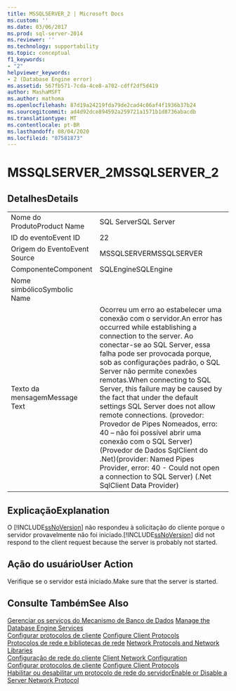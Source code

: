 ```yaml
---
title: MSSQLSERVER_2 | Microsoft Docs
ms.custom: ''
ms.date: 03/06/2017
ms.prod: sql-server-2014
ms.reviewer: ''
ms.technology: supportability
ms.topic: conceptual
f1_keywords:
- "2"
helpviewer_keywords:
- 2 (Database Engine error)
ms.assetid: 567fb571-7cda-4ce8-a702-cdff2df5d419
author: MashaMSFT
ms.author: mathoma
ms.openlocfilehash: 87d19a24219fda79de2cad4c06af4f1936b37b24
ms.sourcegitcommit: ad4d92dce894592a259721a1571b1d8736abacdb
ms.translationtype: MT
ms.contentlocale: pt-BR
ms.lasthandoff: 08/04/2020
ms.locfileid: "87581873"
---
```

# <a name="mssqlserver_2"></a><span data-ttu-id="9cf54-102">MSSQLSERVER_2</span><span class="sxs-lookup"><span data-stu-id="9cf54-102">MSSQLSERVER_2</span></span>
    
## <a name="details"></a><span data-ttu-id="9cf54-103">Detalhes</span><span class="sxs-lookup"><span data-stu-id="9cf54-103">Details</span></span>  
  
|||  
|-|-|  
|<span data-ttu-id="9cf54-104">Nome do Produto</span><span class="sxs-lookup"><span data-stu-id="9cf54-104">Product Name</span></span>|<span data-ttu-id="9cf54-105">SQL Server</span><span class="sxs-lookup"><span data-stu-id="9cf54-105">SQL Server</span></span>|  
|<span data-ttu-id="9cf54-106">ID do evento</span><span class="sxs-lookup"><span data-stu-id="9cf54-106">Event ID</span></span>|<span data-ttu-id="9cf54-107">2</span><span class="sxs-lookup"><span data-stu-id="9cf54-107">2</span></span>|  
|<span data-ttu-id="9cf54-108">Origem do Evento</span><span class="sxs-lookup"><span data-stu-id="9cf54-108">Event Source</span></span>|<span data-ttu-id="9cf54-109">MSSQLSERVER</span><span class="sxs-lookup"><span data-stu-id="9cf54-109">MSSQLSERVER</span></span>|  
|<span data-ttu-id="9cf54-110">Componente</span><span class="sxs-lookup"><span data-stu-id="9cf54-110">Component</span></span>|<span data-ttu-id="9cf54-111">SQLEngine</span><span class="sxs-lookup"><span data-stu-id="9cf54-111">SQLEngine</span></span>|  
|<span data-ttu-id="9cf54-112">Nome simbólico</span><span class="sxs-lookup"><span data-stu-id="9cf54-112">Symbolic Name</span></span>||  
|<span data-ttu-id="9cf54-113">Texto da mensagem</span><span class="sxs-lookup"><span data-stu-id="9cf54-113">Message Text</span></span>|<span data-ttu-id="9cf54-114">Ocorreu um erro ao estabelecer uma conexão com o servidor.</span><span class="sxs-lookup"><span data-stu-id="9cf54-114">An error has occurred while establishing a connection to the server.</span></span>  <span data-ttu-id="9cf54-115">Ao conectar-se ao SQL Server, essa falha pode ser provocada porque, sob as configurações padrão, o SQL Server não permite conexões remotas.</span><span class="sxs-lookup"><span data-stu-id="9cf54-115">When connecting to SQL Server, this failure may be caused by the fact that under the default settings SQL Server does not allow remote connections.</span></span> <span data-ttu-id="9cf54-116">(provedor: Provedor de Pipes Nomeados, erro: 40 – não foi possível abrir uma conexão com o SQL Server) (Provedor de Dados SqlClient do .Net)</span><span class="sxs-lookup"><span data-stu-id="9cf54-116">(provider: Named Pipes Provider, error: 40 - Could not open a connection to SQL Server) (.Net SqlClient Data Provider)</span></span>|  
  
## <a name="explanation"></a><span data-ttu-id="9cf54-117">Explicação</span><span class="sxs-lookup"><span data-stu-id="9cf54-117">Explanation</span></span>  
 <span data-ttu-id="9cf54-118">O [!INCLUDE[ssNoVersion](../../includes/ssnoversion-md.md)] não respondeu à solicitação do cliente porque o servidor provavelmente não foi iniciado.</span><span class="sxs-lookup"><span data-stu-id="9cf54-118">[!INCLUDE[ssNoVersion](../../includes/ssnoversion-md.md)] did not respond to the client request because the server is probably not started.</span></span>  
  
## <a name="user-action"></a><span data-ttu-id="9cf54-119">Ação do usuário</span><span class="sxs-lookup"><span data-stu-id="9cf54-119">User Action</span></span>  
 <span data-ttu-id="9cf54-120">Verifique se o servidor está iniciado.</span><span class="sxs-lookup"><span data-stu-id="9cf54-120">Make sure that the server is started.</span></span>  
  
## <a name="see-also"></a><span data-ttu-id="9cf54-121">Consulte Também</span><span class="sxs-lookup"><span data-stu-id="9cf54-121">See Also</span></span>  
 <span data-ttu-id="9cf54-122">[Gerenciar os serviços do Mecanismo de Banco de Dados](../../database-engine/configure-windows/manage-the-database-engine-services.md) </span><span class="sxs-lookup"><span data-stu-id="9cf54-122">[Manage the Database Engine Services](../../database-engine/configure-windows/manage-the-database-engine-services.md) </span></span>  
 <span data-ttu-id="9cf54-123">[Configurar protocolos de cliente](../../database-engine/configure-windows/configure-client-protocols.md) </span><span class="sxs-lookup"><span data-stu-id="9cf54-123">[Configure Client Protocols](../../database-engine/configure-windows/configure-client-protocols.md) </span></span>  
 <span data-ttu-id="9cf54-124">[Protocolos de rede e bibliotecas de rede](../../sql-server/install/network-protocols-and-network-libraries.md) </span><span class="sxs-lookup"><span data-stu-id="9cf54-124">[Network Protocols and Network Libraries](../../sql-server/install/network-protocols-and-network-libraries.md) </span></span>  
 <span data-ttu-id="9cf54-125">[Configuração de rede do cliente](../../database-engine/configure-windows/client-network-configuration.md) </span><span class="sxs-lookup"><span data-stu-id="9cf54-125">[Client Network Configuration](../../database-engine/configure-windows/client-network-configuration.md) </span></span>  
 <span data-ttu-id="9cf54-126">[Configurar protocolos de cliente](../../database-engine/configure-windows/configure-client-protocols.md) </span><span class="sxs-lookup"><span data-stu-id="9cf54-126">[Configure Client Protocols](../../database-engine/configure-windows/configure-client-protocols.md) </span></span>  
 [<span data-ttu-id="9cf54-127">Habilitar ou desabilitar um protocolo de rede do servidor</span><span class="sxs-lookup"><span data-stu-id="9cf54-127">Enable or Disable a Server Network Protocol</span></span>](../../database-engine/configure-windows/enable-or-disable-a-server-network-protocol.md)  
  
  
